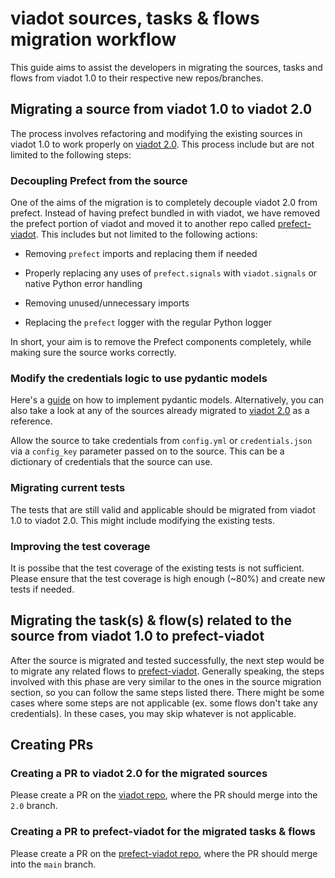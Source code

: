 # viadot sources, tasks & flows migration workflow
This guide aims to assist the developers in migrating the sources, tasks and flows from viadot 1.0 to their respective new repos/branches.

## Migrating a source from viadot 1.0 to viadot 2.0
The process involves refactoring and modifying the existing sources in viadot 1.0 to work properly on [viadot 2.0](https://github.com/dyvenia/viadot/tree/2.0). This process include but are not limited to the following steps:
### Decoupling Prefect from the source
One of the aims of the migration is to completely decouple viadot 2.0 from prefect. Instead of having prefect bundled in with viadot, we have removed the prefect portion of viadot and moved it to another repo called [prefect-viadot](https://github.com/dyvenia/prefect-viadot/).
This includes but not limited to the following actions:

- Removing `prefect` imports and replacing them if needed

- Properly replacing any uses of `prefect.signals` with `viadot.signals` or native Python error handling

- Removing unused/unnecessary imports

- Replacing the `prefect` logger with the regular Python logger

In short, your aim is to remove the Prefect components completely, while making sure the source works correctly.

### Modify the credentials logic to use pydantic models
Here's a [guide](https://medium.com/mlearning-ai/improve-your-data-models-with-pydantic-f9f10ca66f26) on how to implement pydantic models. Alternatively, you can also take a look at any of the sources already migrated to [viadot 2.0](https://github.com/dyvenia/viadot/tree/2.0/viadot/sources) as a reference.

Allow the source to take credentials from `config.yml` or `credentials.json` via a `config_key` parameter passed on to the source.
This can be a dictionary of credentials that the source can use.
### Migrating current tests
The tests that are still valid and applicable should be migrated from viadot 1.0 to viadot 2.0. This might include modifying the existing tests.
### Improving the test coverage
It is possibe that the test coverage of the existing tests is not sufficient. Please ensure that the test coverage is high enough (~80%) and create new tests if needed.

## Migrating the task(s) & flow(s) related to the source from viadot 1.0 to prefect-viadot
After the source is migrated and tested successfully, the next step would be to migrate any related flows to [prefect-viadot](https://github.com/dyvenia/prefect-viadot/). Generally speaking, the steps involved with this phase are very similar to the ones in the source migration section, so you can follow the same steps listed there. There might be some cases where some steps are not applicable (ex. some flows don't take any credentials). In these cases, you may skip whatever is not applicable.

## Creating PRs
### Creating a PR to viadot 2.0 for the migrated sources
Please create a PR on the [viadot repo](https://github.com/dyvenia/viadot), where the PR should merge into the `2.0` branch.
### Creating a PR to prefect-viadot for the migrated tasks & flows
Please create a PR on the [prefect-viadot repo](https://github.com/dyvenia/prefect-viadot), where the PR should merge into the `main` branch.